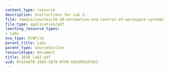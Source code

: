 ```yaml
---
content_type: resource
description: Instructions for Lab 2.
file: /media/courses/16-30-estimation-and-control-of-aerospace-systems-spring-2004/8fa3a87025bd5878078d69e39b5df6b1_1630_lab2.pdf
file_type: application/pdf
learning_resource_types:
- Labs
ocw_type: OCWFile
parent_title: Labs
parent_type: CourseSection
resourcetype: Document
title: 1630_lab2.pdf
uid: 8fa3a870-25bd-5878-078d-69e39b5df6b1
---
```

